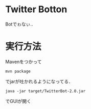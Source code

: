 # Twitter Botton

Botでゎなぃ..

# 実行方法

Mavenをつかって

```
mvn package
```

でjarが吐かれるようになってる．

```
java -jar target/TwitterBot-2.0.jar
```

でGUIが開く